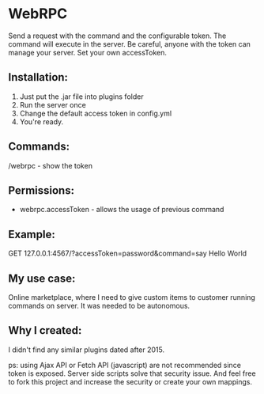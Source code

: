 # WebRPC

Send a request with the command and the configurable token.
The command will execute in the server.
Be careful, anyone with the token can manage your server.
Set your own accessToken.

## Installation:

1. Just put the .jar file into plugins folder
2. Run the server once
3. Change the default access token in config.yml
4. You're ready.

## Commands:

/webrpc - show the token

## Permissions:

- webrpc.accessToken - allows the usage of previous command

## Example:

GET 127.0.0.1:4567/?accessToken=password&command=say Hello World

## My use case:

Online marketplace, where I need to give custom items to customer running commands on server. It was needed to be autonomous.

## Why I created:

I didn't find any similar plugins dated after 2015.

ps: using Ajax API or Fetch API (javascript) are not recommended since token is exposed. Server side scripts solve that security issue. And feel free to fork this project and increase the security or create your own mappings.
